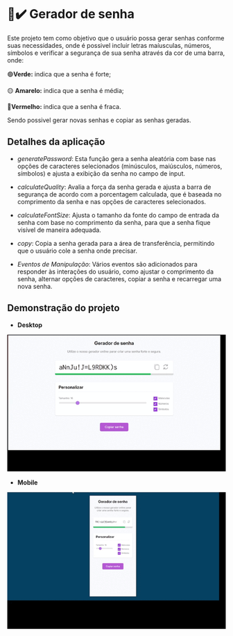 # 🔑✔️ Gerador de senha

Este projeto tem como objetivo que o usuário possa gerar senhas conforme suas necessidades, onde é possivel incluir letras maíusculas, números, símbolos e verificar a segurança de sua senha através da cor de uma barra, onde:

🟢**Verde:** indica que a senha é forte;

🟡 **Amarelo:** indica que a senha é média;

🔴**Vermelho:** indica que a senha é fraca.

Sendo possivel gerar novas senhas e copiar as senhas geradas.

## Detalhes da aplicação

 - *generatePassword*: Esta função gera a senha aleatória com base nas opções de caracteres selecionados (minúsculos, maiúsculos, números, símbolos) e ajusta a exibição da senha no campo de input.

 - *calculateQuality*: Avalia a força da senha gerada e ajusta a barra de segurança de acordo com a porcentagem calculada, que é baseada no comprimento da senha e nas opções de caracteres selecionados.

 - *calculateFontSize*: Ajusta o tamanho da fonte do campo de entrada da senha com base no comprimento da senha, para que a senha fique visível de maneira adequada.

 - *copy*: Copia a senha gerada para a área de transferência, permitindo que o usuário cole a senha onde precisar.

 - *Eventos de Manipulação*: Vários eventos são adicionados para responder às interações do usuário, como ajustar o comprimento da senha, alternar opções de caracteres, copiar a senha e recarregar uma nova senha.

 ## Demonstração do projeto

- **Desktop**

<img src="/src/img/desktop.gif">

- **Mobile**
<img src="/src/img/mobile.gif">

